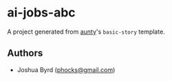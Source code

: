 # ai-jobs-abc

A project generated from [aunty](https://github.com/abcnews/aunty)'s `basic-story` template.

## Authors

- Joshua Byrd ([phocks@gmail.com](mailto:phocks@gmail.com))
